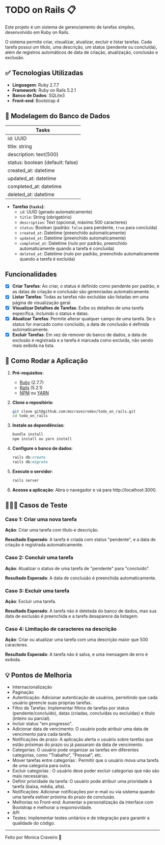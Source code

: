 # TODO on Rails 📋

Este projeto é um sistema de gerenciamento de tarefas simples, desenvolvido em Ruby on Rails.

O sistema permite criar, visualizar, atualizar, excluir e listar tarefas. Cada tarefa possui um título, uma descrição, um status (pendente ou concluída), além de registros automáticos de data de criação, atualização, conclusão e exclusão. 

## ✅ Tecnologias Utilizadas

- **Linguagem**: Ruby 2.7.7
- **Framework**: Ruby on Rails 5.2.1
- **Banco de Dados**: SQLite3
- **Front-end**: Bootstrap 4

## 🎲 Modelagem do Banco de Dados

| Tasks  |
| ------------ |
|  id: UUID |
|  title: string |
|  description: text(500) |
|  status: boolean (default: false) |
|  created_at: datetime |
|  updated_at: datetime |
|  completed_at: datetime |
|  deleted_at: datetime |

- **Tarefas (`tasks`)**:
  - `id`: UUID (gerado automaticamente)
  - `title`: String (obrigatório)
  - `description`: Text (opcional, máximo 500 caracteres)
  - `status`: Boolean (padrão: `false` para pendente, `true` para concluída)
  - `created_at`: Datetime (preenchido automaticamente)
  - `updated_at`: Datetime (preenchido automaticamente)
  - `completed_at`: Datetime (nulo por padrão, preenchido automaticamente quando a tarefa é concluída)
  - `deleted_at`: Datetime (nulo por padrão, preenchido automaticamente quando a tarefa é excluída)

## Funcionalidades

- [x] **Criar Tarefas**: Ao criar, o status é definido como pendente por padrão, e as datas de criação e conclusão são gerenciadas automaticamente.
- [x] **Listar Tarefas**: Todas as tarefas não excluídas são listadas em uma página de visualização geral.
- [x] **Visualizar Detalhes de Tarefas**: Exibe os detalhes de uma tarefa específica, incluindo o status e datas.
- [x] **Atualizar Tarefas**: Permite alterar qualquer campo de uma tarefa. Se o status for marcado como concluído, a data de conclusão é definida automaticamente.
- [x] **Excluir Tarefas**: Em vez de remover do banco de dados, a data de exclusão é registrada e a tarefa é marcada como excluída, não sendo mais exibida na lista.

## 🔁 Como Rodar a Aplicação

1. **Pré-requisitos**:
   - [Ruby](https://www.ruby-lang.org/en/) (2.7.7)
   - [Rails](https://rubyonrails.org/) (5.2.1)
   - [NPM](https://www.npmjs.com/) ou [YARN](https://yarnpkg.com/)

2. **Clone o repositório**:
   ```bash
   git clone git@github.com:mocraveirodev/todo_on_rails.git
   cd todo_on_rails
   ```
3. **Instale as dependências**:
   ```bash
   bundle install
   npm install ou yarn install
   ```
4. **Configure o banco de dados**:
   ```ruby
   rails db:create
   rails db:migrate
   ```
5. **Execute o servidor**:
   ```ruby
   rails server
   ```
6. **Acesse a aplicação**: Abra o navegador e vá para http://localhost:3000.

## 👩🏻‍💻 Casos de Teste
### Caso 1: Criar uma nova tarefa
**Ação**: Criar uma tarefa com título e descrição.

**Resultado Esperado**: A tarefa é criada com status "pendente", e a data de criação é registrada automaticamente.
### Caso 2: Concluir uma tarefa
**Ação**: Atualizar o status de uma tarefa de "pendente" para "concluído".

**Resultado Esperado**: A data de conclusão é preenchida automaticamente.
### Caso 3: Excluir uma tarefa
**Ação**: Excluir uma tarefa.

**Resultado Esperado**: A tarefa não é deletada do banco de dados, mas sua data de exclusão é preenchida e a tarefa desaparece da listagem.
### Caso 4: Limitação de caracteres na descrição
**Ação**: Criar ou atualizar uma tarefa com uma descrição maior que 500 caracteres.

**Resultado Esperado**: A tarefa não é salva, e uma mensagem de erro é exibida.

## 💡 Pontos de Melhoria
- Internacionalização
- Paginação
- Autenticação: Adicionar autenticação de usuários, permitindo que cada usuário gerencie suas próprias tarefas.
- Filtro de Tarefas: Implementar filtros de tarefas por status (pendente/concluído), datas (criadas, concluídas ou excluídas) e titulo (inteiro ou parcial).
- Incluir status "em progresso".
- Adicionar data de vencimento: O usuário pode atribuir uma data de vencimento para cada tarefa. 
- Notificações de prazo: A aplicação alerta o usuário sobre tarefas que estão próximas do prazo ou já passaram da data de vencimento. 
- Categorias: O usuário pode organizar as tarefas em diferentes categorias, como "Trabalho", "Pessoal", etc. 
- Mover tarefas entre categorias : Permitir que o usuário mova uma tarefa de uma categoria para outra. 
- Excluir categorias : O usuário deve poder excluir categorias que não são mais necessárias. 
- Definir prioridade da tarefa: O usuário pode atribuir uma prioridade à tarefa (baixa, média, alta). 
- Notificações: Adicionar notificações por e-mail ou via sistema quando uma tarefa estiver próxima do prazo de conclusão.
- Melhorias no Front-end: Aumentar a personalização da interface com Bootstrap e melhorar a responsividade.
- API
- Testes: Implementar testes unitários e de integração para garantir a qualidade do código. 

------------

Feito por Monica Craveiro 💜
